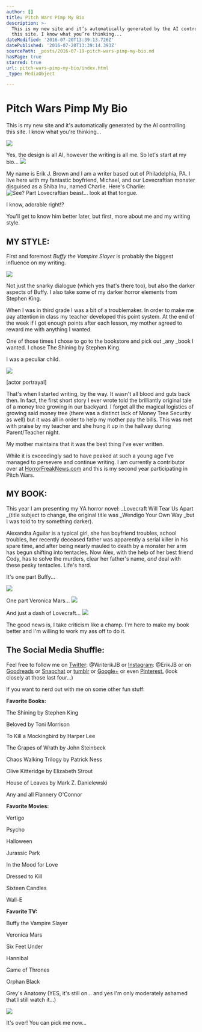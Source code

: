 ```yaml
---
author: []
title: Pitch Wars Pimp My Bio
description: >-
  This is my new site and it’s automatically generated by the AI controlling
  this site. I know what you’re thinking...
dateModified: '2016-07-20T13:39:13.726Z'
datePublished: '2016-07-20T13:39:14.393Z'
sourcePath: _posts/2016-07-19-pitch-wars-pimp-my-bio.md
hasPage: true
starred: true
url: pitch-wars-pimp-my-bio/index.html
_type: MediaObject

---
```

# Pitch Wars Pimp My Bio

This is my new site and it's automatically generated by the AI controlling this site. I know what you're thinking...

<article style=""><img src="https://s3-us-west-2.amazonaws.com/the-grid-img/p/cb55409f36c069effcf94cee8f37e2eb6d089aa8.gif" /></article>

Yes, the design is all AI, however the writing is all me. So let's start at my bio...
![](https://the-grid-user-content.s3-us-west-2.amazonaws.com/f4582dce-021b-4eea-a76a-d56880fd10cd.gif)

My name is Erik J. Brown and I am a writer based out of Philadelphia, PA. I live here with my fantastic boyfriend, Michael, and our Lovecraftian monster disguised as a Shiba Inu, named Charlie. Here's Charlie:
![See? Part Lovecraftian beast... look at that tongue.](https://the-grid-user-content.s3-us-west-2.amazonaws.com/18a1df12-c88e-42be-8f1b-2e3c74d2920b.jpg)

I know, adorable right!?

You'll get to know him better later, but first, more about me and my writing style.

## MY STYLE:

First and foremost _Buffy the Vampire Slayer_ is probably the biggest influence on my writing.

<article style=""><img src="https://s3-us-west-2.amazonaws.com/the-grid-img/p/0c4b4d1fbca40fe8c7694901ec68cdd4d944fa3a.gif" /></article>

Not just the snarky dialogue (which yes that's there too), but also the darker aspects of Buffy. I also take some of my darker horror elements from Stephen King.

When I was in third grade I was a bit of a troublemaker. In order to make me pay attention in class my teacher developed this point system. At the end of the week if I got enough points after each lesson, my mother agreed to reward me with anything I wanted.

One of those times I chose to go to the bookstore and pick out _any _book I wanted. I chose The Shining by Stephen King.

I was a peculiar child.

<article style=""><img src="https://s3-us-west-2.amazonaws.com/the-grid-img/p/d1b62de2852c06cd05b0c52e5ccf5fe696d019bd.gif" /><p>[actor portrayal]</p></article>

That's when I started writing, by the way. It wasn't all blood and guts back then. In fact, the first short story I ever wrote told the brilliantly original tale of a money tree growing in our backyard. I forget all the magical logistics of growing said money tree (there was a distinct lack of Money Tree Security as well) but it was all in order to help my mother pay the bills. This was met with praise by my teacher and she hung it up in the hallway during Parent/Teacher night.

My mother maintains that it was the best thing I've ever written.

While it is exceedingly sad to have peaked at such a young age I've managed to persevere and continue writing. I am currently a contributor over at [HorrorFreakNews.com][0] and this is my second year participating in Pitch Wars.

## MY BOOK:

This year I am presenting my YA horror novel: _Lovecraft Will Tear Us Apart _(title subject to change, the original title was _Wendigo Your Own Way _but I was told to try something darker).

Alexandra Aguilar is a typical girl, she has boyfriend troubles, school troubles, her recently deceased father was apparently a serial killer in his spare time, and after being nearly mauled to death by a monster her arm has begun shifting into tentacles. Now Alex, with the help of her best friend Cody, has to solve the murders, clear her father's name, _and_ deal with these pesky tentacles. Life's hard.

It's one part Buffy...

<article style=""><img src="https://s3-us-west-2.amazonaws.com/the-grid-img/p/acb229f1d589e21ccf03a10f34e92a31da00ad3e.gif" /></article>

One part Veronica Mars...
![](https://the-grid-user-content.s3-us-west-2.amazonaws.com/3ef14953-a02c-4f6b-8096-5225eb4527f1.gif)

And just a dash of Lovecraft...
![](https://the-grid-user-content.s3-us-west-2.amazonaws.com/dd09cefe-f477-4edd-aa4b-4b15141e96b7.gif)

The good news is, I take criticism like a champ. I'm here to make my book better and I'm willing to work my ass off to do it.

## **The Social Media Shuffle:**

Feel free to follow me on [Twitter][1]: @WriterikJB or [Instagram][2]: @ErikJB or on [Goodreads][3] or [Snapchat][4] or [tumblr][5] or [Google+][6] or even [Pinterest.][7] (look closely at those last four...)

If you want to nerd out with me on some other fun stuff:

**Favorite Books:**

The Shining by Stephen King

Beloved by Toni Morrison

To Kill a Mockingbird by Harper Lee

The Grapes of Wrath by John Steinbeck

Chaos Walking Trilogy by Patrick Ness

Olive Kitteridge by Elizabeth Strout

House of Leaves by Mark Z. Danielewski

Any and all Flannery O'Connor

**Favorite Movies:**

Vertigo

Psycho

Halloween

Jurassic Park

In the Mood for Love

Dressed to Kill

Sixteen Candles

Wall-E

**Favorite TV:**

Buffy the Vampire Slayer

Veronica Mars

Six Feet Under

Hannibal

Game of Thrones

Orphan Black

Grey's Anatomy (YES, it's still on... and yes I'm only moderately ashamed that I still watch it...)

<article style=""><img src="https://s3-us-west-2.amazonaws.com/the-grid-img/p/4978ca518de421d2f45e9fc39d5ce1ea99ea489a.gif" /><p>It's over! You can pick me now...</p></article>



[0]: http://horrorfreaknews.com/author/hfncontributorbrown
[1]: https://twitter.com/WriterikJB
[2]: https://www.instagram.com/erikjb/
[3]: https://www.goodreads.com/user/show/22960845-erik-brown
[4]: http://scoopempire.com/wp-content/uploads/2016/05/snapchat.gif
[5]: http://i.imgur.com/cocvp.gif
[6]: http://vignette3.wikia.nocookie.net/degrassi/images/2/24/Phoebe_stop_the_madness.gif/revision/latest?cb=20140201070335
[7]: https://www.google.com/search?q=i+don't+know+what+pinterest+is+gif&source=lnms&tbm=isch&sa=X&ved=0ahUKEwi09t_EuIDOAhUM7yYKHRcWDCAQ_AUICCgB&biw=1366&bih=643#tbm=isch&q=i+don%27t+have+pinterest+gif